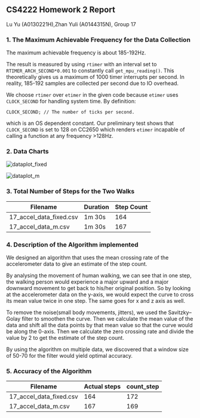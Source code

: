 ## CS4222 Homework 2 Report

Lu Yu (A0130221H),Zhan Yuli (A0144315N), Group 17



### 1. The Maximum Achievable Frequency for the Data Collection

The maximum achievable frequency is about 185-192Hz. 

The result is measured by using `rtimer` with an interval set to `RTIMER_ARCH_SECOND*0.001` to constantly call `get_mpu_reading()`. This theoretically gives us a maximum of 1000 timer interrupts per second. In reality, 185-192 samples are collected per second due to IO overhead.

We choose `rtimer` over `etimer` in the given code because `etimer` uses `CLOCK_SECOND` for handling system time. By definition:

```
CLOCK_SECOND; // The number of ticks per second. 
```

which is an OS dependent constant. Our preliminary test shows that `CLOCK_SECOND` is set to 128 on CC2650 which renders `etimer` incapable of calling a function at any frequency >128Hz.



### 2. Data Charts

 ![dataplot_fixed](C:\Users\senyu\workspace\CS4222-WirelessNetworking\hw2\dataplot_fixed.PNG)

![dataplot_m](C:\Users\senyu\workspace\CS4222-WirelessNetworking\hw2\dataplot_m.PNG)



### 3. Total Number of Steps for the Two Walks

| Filename                | Duration | Step Count |
| ----------------------- | -------- | ---------- |
| 17_accel_data_fixed.csv | 1m 30s   | 164        |
| 17_accel_data_m.csv     | 1m 30s   | 167        |



### 4. Description of the Algorithm implemented

We designed an algorithm that uses the mean crossing rate of the accelerometer data to give an estimate of the step count.

By analysing the movement of human walking, we can see that in one step, the walking person would experience a major upward and a major downward movement to get back to his/her original position. So by looking at the accelerometer data on the y-axis, we would expect the curve to cross its mean value twice in one step. The same goes for x and z axis as well.

To remove the noise(small body movements, jitters), we used the Savitzky–Golay filter to smoothen the curve. Then we calculate the mean value of the data and shift all the data points by that mean value so that the curve would be along the 0-axis. Then we calculate the zero crossing rate and divide the value by 2 to get the estimate of the step count.

By using the algorithm on multiple data, we discovered that a window size of 50-70 for the filter would yield optimal accuracy.

 

### 5. Accuracy of the Algorithm
| Filename                | Actual steps | count_step |
| ----------------------- | ------------ | ---------- |
| 17_accel_data_fixed.csv | 164          | 172        |
| 17_accel_data_m.csv     | 167          | 169        |
